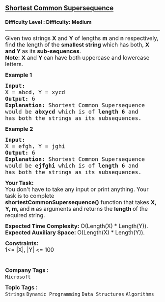 <h2><a href="https://www.geeksforgeeks.org/problems/shortest-common-supersequence0322/1?page=15&sortBy=submissions">Shortest Common Supersequence</a></h2><h3>Difficulty Level : Difficulty: Medium</h3><hr><div class="problems_problem_content__Xm_eO"><p><span style="font-size: 18px;">Given two&nbsp;strings <strong>X</strong> and <strong>Y</strong>&nbsp;of lengths&nbsp;<strong>m</strong> and <strong>n</strong>&nbsp;respectively, find the length of the <strong>smallest string </strong>which has both, <strong>X and Y </strong>as its <strong>sub-sequences</strong>.<br><strong>Note:</strong>&nbsp;<strong>X</strong>&nbsp;and <strong>Y </strong>can have both uppercase and lowercase letters.</span></p>
<p><span style="font-size: 18px;"><strong>Example 1</strong></span></p>
<pre><span style="font-size: 18px;"><strong>Input:
</strong>X = abcd, Y = xycd
<strong>Output: </strong>6<strong>
Explanation: </strong>Shortest Common Supersequence
would be <strong>abxycd</strong> which is of <strong>length 6 </strong>and
has both the strings as its subsequences.</span>
</pre>
<p><span style="font-size: 18px;"><strong>Example 2</strong></span></p>
<pre><span style="font-size: 18px;"><strong>Input:
</strong>X = efgh, Y = jghi
<strong>Output: </strong>6<strong>
Explanation: </strong>Shortest Common Supersequence
would be <strong>ejfghi </strong>which is of <strong>length 6</strong> and
has both the strings as its subsequences.</span></pre>
<p><span style="font-size: 18px;"><strong>Your Task:</strong><br>You don't have to take any input or print anything. Your task is to complete <strong>shortestCommonSupersequence()</strong>&nbsp;function that takes <strong>X, Y, m, </strong>and <strong>n </strong>as arguments and&nbsp;returns&nbsp;the <strong>length </strong>of the required string.</span></p>
<p><span style="font-size: 18px;"><strong>Expected Time Complexity:&nbsp;</strong>O(Length(X) * Length(Y)).<br><strong>Expected Auxiliary Space:&nbsp;</strong>O(Length(X) * Length(Y)).</span></p>
<p><span style="font-size: 18px;"><strong>Constraints:</strong><br>1&lt;= |X|, |Y| &lt;= 100</span></p>
<p>&nbsp;</p></div><p><span style=font-size:18px><strong>Company Tags : </strong><br><code>Microsoft</code>&nbsp;<br><p><span style=font-size:18px><strong>Topic Tags : </strong><br><code>Strings</code>&nbsp;<code>Dynamic Programming</code>&nbsp;<code>Data Structures</code>&nbsp;<code>Algorithms</code>&nbsp;